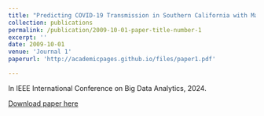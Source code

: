 ```yaml
---
title: "Predicting COVID-19 Transmission in Southern California with Machine Learning Methods"
collection: publications
permalink: /publication/2009-10-01-paper-title-number-1
excerpt: ''
date: 2009-10-01
venue: 'Journal 1'
paperurl: 'http://academicpages.github.io/files/paper1.pdf'

---
```

In IEEE International Conference on Big Data Analytics, 2024.

[Download paper here](http://academicpages.github.io/files/paper1.pdf)

